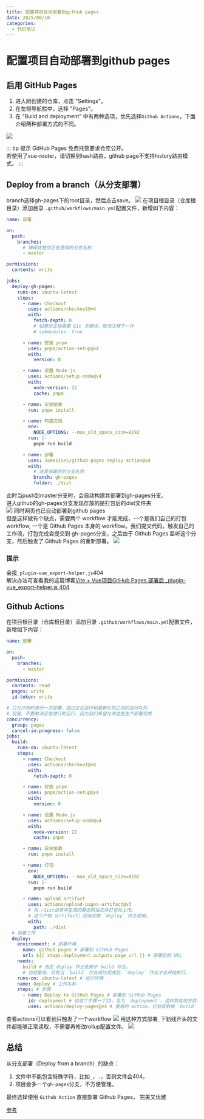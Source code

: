 ```yaml
---
title: 配置项目自动部署到github pages
date: 2025/08/10
categories:
  - 代码笔记
---
```


# 配置项目自动部署到github pages

## 启用 GitHub Pages

1. 进入刚创建的仓库，点击 "Settings"。
2. 在左侧导航栏中，选择 "Pages"。
3. 在 "Build and deployment" 中有两种选项，优先选择`Github Actions`，下面介绍两种部署方式的不同。

![](img/1.png)

::: tip 提示
GitHub Pages 免费托管要求仓库公开。  
若使用了vue-router，请切换到hash路由，github page不支持history路由模式。
:::

## Deploy from a branch（从分支部署）

branch选择gh-pages下的root目录，然后点击save。
![](img/3.png)
在项目根目录（仓库根目录）添加目录 `.github/workflows/main.yml`配置文件，新增如下内容：

```yml
name: 部署

on:
  push:
    branches:
      # 确保这是你正在使用的分支名称
      - master

permissions:
  contents: write

jobs:
  deploy-gh-pages:
    runs-on: ubuntu-latest
    steps:
      - name: Checkout
        uses: actions/checkout@v4
        with:
          fetch-depth: 0
          # 如果你文档需要 Git 子模块，取消注释下一行
          # submodules: true

      - name: 安装 pnpm
        uses: pnpm/action-setup@v4
        with:
          version: 8

      - name: 设置 Node.js
        uses: actions/setup-node@v4
        with:
          node-version: 22
          cache: pnpm

      - name: 安装依赖
        run: pnpm install

      - name: 构建文档
        env:
          NODE_OPTIONS: --max_old_space_size=8192
        run: |-
          pnpm run build

      - name: 部署
        uses: JamesIves/github-pages-deploy-action@v4
        with:
          # 这是部署到的分支名称
          branch: gh-pages
          folder: ./dist
```

此时当push到master分支时，会自动构建并部署到gh-pages分支。  
进入github的gh-pages分支发现存放的是打包后的dist文件夹  
![](img/2.png)
同时网页也已自动部署到github pages  
但是这样做有个缺点，需要两个 workflow 才能完成，一个是我们自己的打包 workflow, 一个是 Github Pages 本身的 workflow。我们提交代码，触发自己的工作流，打包完成会提交到 gh-pages分支，之后由于 Github Pages 监听这个分支，然后触发了 Github Pages 的重新部署。
![](img/4.png)

### 提示

会报`_plugin-vue_export-helper.js`404  
解决办法可查看我的这篇博客[Vite + Vue项目GitHub Pages 部署后 \_plugin-vue_export-helper.js 404](/blogs/6)

## Github Actions

在项目根目录（仓库根目录）添加目录 `.github/workflows/main.yml`配置文件，新增如下内容：

```yml
name: 部署

on:
  push:
    branches:
      - master

permissions:
  contents: read
  pages: write
  id-token: write

# 只允许同时进行一次部署，跳过正在运行和最新队列之间的运行队列
# 但是，不要取消正在进行的运行，因为我们希望允许这些生产部署完成
concurrency:
  group: pages
  cancel-in-progress: false
jobs:
  build:
    runs-on: ubuntu-latest
    steps:
      - name: Checkout
        uses: actions/checkout@v4
        with:
          fetch-depth: 0

      - name: 安装 pnpm
        uses: pnpm/action-setup@v4
        with:
          version: 8

      - name: 设置 Node.js
        uses: actions/setup-node@v4
        with:
          node-version: 22
          cache: pnpm

      - name: 安装依赖
        run: pnpm install

      - name: 打包
        env:
          NODE_OPTIONS: --max_old_space_size=8192
        run: |-
          pnpm run build

      - name: upload artifact
        uses: actions/upload-pages-artifact@v3
        # 将./dist目录中生成的静态网站文件打包并上传。
        # 这个产物（artifact）后续会被 `deploy` 作业使用。
        with:
          path: ./dist
  # 部署工作
  deploy:
    environment: # 部署环境
      name: github-pages # 部署到 GitHub Pages
      url: ${{ steps.deployment.outputs.page_url }} # 部署后的 URL
    needs:
      build # 指定 deploy 作业依赖于 build 作业。
      # 也就是说，只有当 `build` 作业成功完成后，`deploy` 作业才会开始执行。
    runs-on: ubuntu-latest # 运行环境
    name: Deploy # 工作名称
    steps: # 步骤
      - name: Deploy to GitHub Pages # 部署到 GitHub Pages
        id: deployment # 给这个步骤一个ID，名为 `deployment`，这样其他地方就可以引用它的输出。
        uses: actions/deploy-pages@v4 # 使用的 action，它会获取由 `build` 作业上传的构建产物
```

查看actions可以看到只触发了一个workflow
![](img/5.png)
用这种方式部署`_`下划线开头的文件都能够正常读取，不需要再修改rollup配置文件。
![](img/6.png)

## 总结

从分支部署（Deploy from a branch）的缺点：

1. 文件中不能包含特殊字符，比如`_`，`.`，否则文件会404。
2. 项目会多一个`gh-pages`分支，不方便管理。

最终选择使用 `Github Action` 直接部署 Github Pages， 完美又优雅

[参考](https://juejin.cn/post/7352797634556395535)
